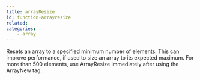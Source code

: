 ```yaml
---
title: arrayResize
id: function-arrayresize
related:
categories:
    - array
---
```


Resets an array to a specified minimum number of elements.
        This can improve performance, if used to size an array to its
        expected maximum. For more than 500 elements, use ArrayResize
        immediately after using the ArrayNew tag.